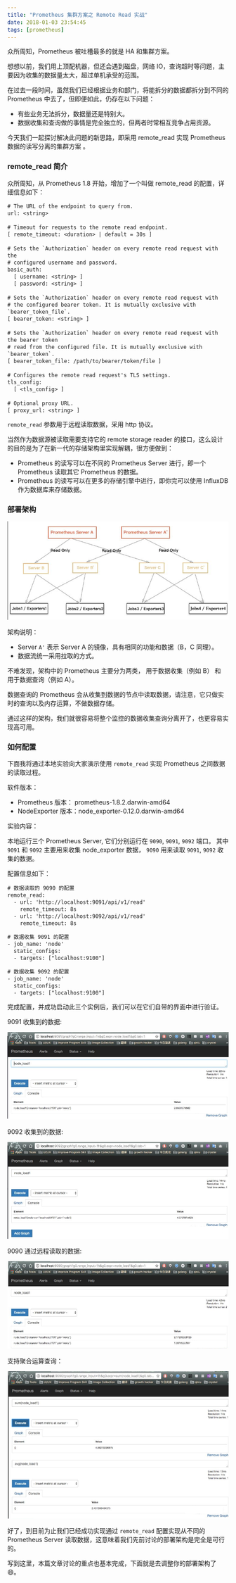 ```yaml
---
title: "Prometheus 集群方案之 Remote Read 实战"
date: 2018-01-03 23:54:45
tags: [prometheus]
---
```


众所周知，Prometheus 被吐槽最多的就是 HA 和集群方案。

想想以前，我们用上顶配机器，但还会遇到磁盘，网络 IO，查询超时等问题，主要因为收集的数据量太大，超过单机承受的范围。

在过去一段时间，虽然我们已经根据业务和部门，将能拆分的数据都拆分到不同的 Prometheus 中去了，但即便如此，仍存在以下问题：

- 有些业务无法拆分，数据量还是特别大。
- 数据收集和查询做的事情是完全独立的，但两者时常相互竞争占用资源。

今天我们一起探讨解决此问题的新思路，即采用 remote_read 实现 Prometheus 数据的读写分离的集群方案 。

### remote_read 简介

众所周知，从 Prometheus 1.8 开始，增加了一个叫做 remote_read 的配置，详细信息如下：

```
# The URL of the endpoint to query from.
url: <string>

# Timeout for requests to the remote read endpoint.
[ remote_timeout: <duration> | default = 30s ]

# Sets the `Authorization` header on every remote read request with the
# configured username and password.
basic_auth:
  [ username: <string> ]
  [ password: <string> ]

# Sets the `Authorization` header on every remote read request with
# the configured bearer token. It is mutually exclusive with `bearer_token_file`.
[ bearer_token: <string> ]

# Sets the `Authorization` header on every remote read request with the bearer token
# read from the configured file. It is mutually exclusive with `bearer_token`.
[ bearer_token_file: /path/to/bearer/token/file ]

# Configures the remote read request's TLS settings.
tls_config:
  [ <tls_config> ]

# Optional proxy URL.
[ proxy_url: <string> ]
```

`remote_read` 参数用于远程读取数据，采用 http 协议。

当然作为数据源被读取需要支持它的 remote storage reader 的接口，这么设计的目的是为了在新一代的存储架构里实现解耦，很方便做到：

- Prometheus 的读写可以在不同的 Prometheus Server 进行，即一个 Prometheus 读取其它 Prometheus 的数据。
- Prometheus 的读写可以在更多的存储引擎中进行，即你完可以使用 InfluxDB 作为数据库来存储数据。

### 部署架构

![部署架构图.png](/images/prometheus/2018-01-03.img1.png)

架构说明：

- Server `A'` 表示 Server A 的镜像，具有相同的功能和数据（B，C 同理）。
- 数据流统一采用拉取的方式。

不难发现，架构中的 Prometheus 主要分为两类， 用于数据收集（例如 B） 和 用于数据查询（例如 A）。

数据查询的 Prometheus 会从收集到数据的节点中读取数据，请注意，它只做实时的查询以及内存运算，不做数据存储。

通过这样的架构，我们就很容易将整个监控的数据收集查询分离开了，也更容易实现高可用。

### 如何配置

下面我将通过本地实验向大家演示使用 `remote_read` 实现 Prometheus 之间数据的读取过程。

软件版本：

- Prometheus 版本： prometheus-1.8.2.darwin-amd64
- NodeExporter 版本：node_exporter-0.12.0.darwin-amd64

实验内容：

本地运行三个 Prometheus Server, 它们分别运行在 `9090`, `9091`, `9092` 端口。 其中 `9091` 和 `9092` 主要用来收集 node_exporter 数据， `9090` 用来读取 `9091`, `9092` 收集的数据。

配置信息如下：

```
# 数据读取的 9090 的配置
remote_read:
  - url: 'http://localhost:9091/api/v1/read'
    remote_timeout: 8s
  - url: 'http://localhost:9092/api/v1/read'
    remote_timeout: 8s
```

```
# 数据收集 9091 的配置
- job_name: 'node'
  static_configs:
  - targets: ["localhost:9100"]
```

```
# 数据收集 9092 的配置
- job_name: 'node'
  static_configs:
  - targets: ["localhost:9100"]
```

完成配置，并成功启动此三个实例后，我们可以在它们自带的界面中进行验证。

9091 收集到的数据:

![9091 收集到的数据](/images/prometheus/2018-01-03.img2.png)

9092 收集到的数据:

![9092 收集到的数据](/images/prometheus/2018-01-03.img3.png)

9090 通过远程读取的数据:

![9090 通过远程读取的数据](/images/prometheus/2018-01-03.img4.png)

支持聚合运算查询：

![汇总查询](/images/prometheus/2018-01-03.img5.png)

好了，到目前为止我们已经成功实现通过 `remote_read` 配置实现从不同的 Prometheus Server 读取数据，这意味着我们先前讨论的部署架构是完全是可行的。

写到这里，本篇文章讨论的重点也基本完成，下面就是去调整你的部署架构了 :smile:。
